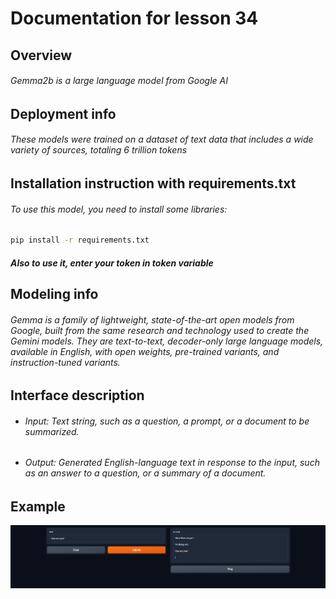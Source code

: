 # Documentation for lesson 34

## Overview
###### Gemma2b is a large language model from Google AI

## Deployment info
###### These models were trained on a dataset of text data that includes a wide variety of sources, totaling 6 trillion tokens

## Installation instruction with requirements.txt
###### To use this model, you need to install some libraries:

```bash
pip install -r requirements.txt
```
##### Also to use it, enter your token in token variable

## Modeling info
###### Gemma is a family of lightweight, state-of-the-art open models from Google, built from the same research and technology used to create the Gemini models. They are text-to-text, decoder-only large language models, available in English, with open weights, pre-trained variants, and instruction-tuned variants.

## Interface description
- ###### Input: Text string, such as a question, a prompt, or a document to be summarized.
- ###### Output: Generated English-language text in response to the input, such as an answer to a question, or a summary of a document.

## Example
![Example](example.png)





